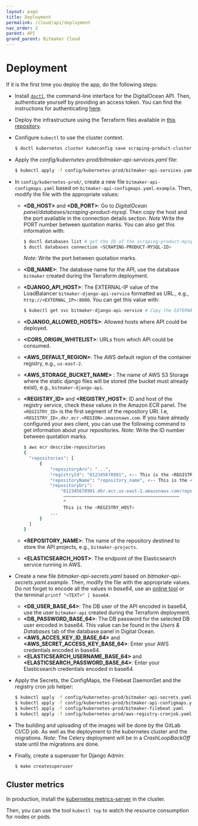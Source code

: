```yaml
---
layout: page
title: Deployment
permalink: /cloud/api/deployment
nav_order: 2
parent: API
grand_parent: Bitmaker Cloud
---
```


# Deployment

If it is the first time you deploy the app, do the following steps:

- Install [`doctl`](https://github.com/digitalocean/doctl), the command-line interface for the DigitalOcean API. 
  Then, authenticate yourself by providing an access token. You can find the instructions for authenticating [here](https://github.com/digitalocean/doctl#authenticating-with-digitalocean).
  
- Deploy the infrastructure using the Terraform files available in [this repository](https://gitlab.com/bitmakerla/dev/terraform-deployment).

- Configure `kubectl` to use the cluster context.
  ```bash
  $ doctl kubernetes cluster kubeconfig save scraping-product-cluster
  ```
  
- Apply the _config/kubernetes-prod/bitmaker-api-services.yaml_ file:
  ```bash
  $ kubectl apply -f config/kubernetes-prod/bitmaker-api-services.yaml
  ```

- In `config/kubernetes-prod/`, create a new file `bitmaker-api-configmaps.yaml` based on `bitmaker-api-configmaps.yaml.example`. Then, modify the file with the appropriate values:
  - **\<DB_HOST\>** and **\<DB_PORT\>**: Go to  _DigitalOcean panel/databases/scraping-product-mysql_. Then copy the host and the port available in the connection details section. _Note_ Write the PORT number between quotation marks.
	You can also get this information with:
	```bash
	$ doctl databases list # get the ID of the scraping-product-mysql database
	$ doctl databases connection <SCRAPING-PRODUCT-MYSQL-ID>
	```
	_Note_: Write the port between quotation marks.
  - **\<DB_NAME\>**: The database name for the API, use the database `bitmaker` created during the Terraform deployment.
  - **\<DJANGO_API_HOST\>**: The EXTERNAL-IP value of the LoadBalancer `bitmaker-django-api-service` formatted as URL., e.g., `http://<EXTERNAL_IP>:8000`. You can get this value with:
	```bash
	$ kubectl get svc bitmaker-django-api-service # Copy the EXTERNAL-IP
	```
  - **\<DJANGO_ALLOWED_HOSTS\>**: Allowed hosts where API could be deployed.
  - **\<CORS_ORIGIN_WHITELIST\>**: URLs from which API could be consumed.
  - **\<AWS_DEFAULT_REGION\>**: The AWS default region of the container registry, e.g., `us-east-2`.
  - **\<AWS_STORAGE_BUCKET_NAME\>** : The name of AWS S3 Storage where the static django files will be stored (the bucket must already exist), e.g., `bitmaker-django-api`.
  - **\<REGISTRY_ID\>** and **\<REGISTRY_HOST\>**: ID and host of the registry service, check these values in the Amazon ECR panel. The `<REGISTRY_ID>` is the first segment of the repository URI. I.e, `<REGISTRY_ID>.dkr.ecr.<REGION>.amazonaws.com`. If you have already configured your aws client, you can use the following command to get information about your repositories. _Note_: Write the ID number between quotation marks.
    ```bash
    $ aws ecr describe-repositories
    {
      "repositories": [
          {
              "repositoryArn": "...",
              "registryId": "012345678901", <-- This is the <REGISTRY_ID>
              "repositoryName": "repository_name", <-- This is the <REPOSITORY_NAME>
              "repositoryUri":
                  "012345678901.dkr.ecr.us-east-2.amazonaws.com/repository_name",
                   ~~~~~~~~~~~~~~~~~~~~~~~~~~~~~~~~~~~~~~~~~~~~
                   ^
                   This is the <REGISTRY_HOST>
              ...
          }
      ]
    }
    ```

  - **\<REPOSITORY_NAME\>**: The name of the repository destined to store the API projects, e.g., `bitmaker-projects`.
  - **\<ELASTICSEARCH_HOST\>**: The endpoint of the Elasticsearch service running in AWS.

- Create a new file _bitmaker-api-secrets.yaml_ based on _bitmaker-api-secrets.yaml.example_. Then, modify the file with the appropriate values. Do not forget to encode all the values in _base64_,
  use an [online tool](https://www.base64encode.org/) or the terminal `printf "<TEXT>" | base64`.
  - **\<DB_USER_BASE_64\>**: The DB user of the API encoded in base64, use the user `bitmaker-api` created during the Terraform deployment.
  - **\<DB_PASSWORD_BASE_64\>**: The DB password for the selected DB user encoded in base64. This value can be found in the _Users & Databases_ tab of the database panel in Digital Ocean.
  - **\<AWS_ACCES_KEY_ID_BASE_64\>** and **\<AWS_SECRET_ACCESS_KEY_BASE_64\>**: Enter your AWS credentials encoded in base64.
  - **\<ELASTICSEARCH_USERNAME_BASE_64\>** and **\<ELASTICSEARCH_PASSWORD_BASE_64\>**: Enter your Elasticsearch credentials encoded in base64.


- Apply the Secrets, the ConfigMaps, the Filebeat DaemonSet and the registry cron job helper:
  ```bash
  $ kubectl apply -f config/kubernetes-prod/bitmaker-api-secrets.yaml
  $ kubectl apply -f config/kubernetes-prod/bitmaker-api-configmaps.yaml
  $ kubectl apply -f config/kubernetes-prod/bitmaker-filebeat.yaml
  $ kubectl apply -f config/kubernetes-prod/aws-registry-cronjob.yaml
  ```
  
- The building and uploading of the images will be done by the GitLab CI/CD job. As well as the deployment to the kubernetes cluster and the migrations.
  _Note_: The Celery deployment will be in a _CrashLoopBackOff_ state until the migrations are done.

- Finally, create a superuser for Django Admin:
  ```bash
  $ make createsuperuser
  ```
  
## Cluster metrics

In production, install the [kubernetes metrics-server](https://github.com/kubernetes-sigs/metrics-server)
in the cluster.

Then, you can use the tool `kubectl top` to watch the resource consumption for nodes or pods.
